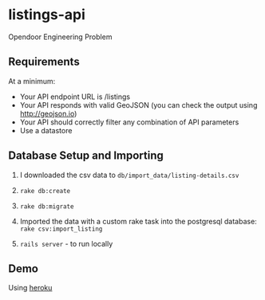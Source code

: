 # listings-api
Opendoor Engineering Problem

Requirements
---------------
At a minimum:
- Your API endpoint URL is /listings
- Your API responds with valid GeoJSON (you can check the output using http://geojson.io)
- Your API should correctly filter any combination of API parameters
- Use a datastore

Database Setup and Importing
---------------
1. I downloaded the csv data to ```db/import_data/listing-details.csv```

2. ``` rake db:create ```

3. ``` rake db:migrate ```

4. Imported the data with a custom rake task into the postgresql database: ``` rake csv:import_listing ```

5. ``` rails server ``` - to run locally

Demo
---------------
Using [heroku](chunky123-listings.herokuapp.com/listings)
